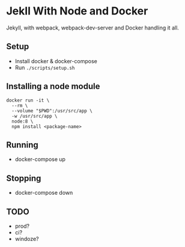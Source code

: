 # Jekll With Node and Docker

Jekyll, with webpack, webpack-dev-server and Docker handling it all.

## Setup
* Install docker & docker-compose
* Run `./scripts/setup.sh`

## Installing a node module
```
docker run -it \
  --rm \
  --volume "$PWD":/usr/src/app \
  -w /usr/src/app \
  node:8 \
  npm install <package-name>
```

## Running
* docker-compose up

## Stopping
* docker-compose down

## TODO
* prod?
* ci?
* windoze?
